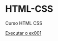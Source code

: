 # HTML-CSS
 Curso HTML CSS

<a href="https://luaninrisilva.github.io/HTML-CSS/Exercicios/ex001/">Executar o ex001</a>